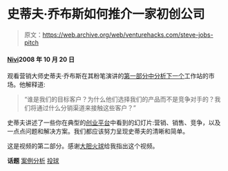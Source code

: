 # 史蒂夫·乔布斯如何推介一家初创公司

> 原文：<https://web.archive.org/web/venturehacks.com/steve-jobs-pitch>

#### [Nivi](/web/20220928222022/https://venturehacks.com/about)2008 年 10 月 20 日

<param name="movie" value="http://www.youtube.com/v/p9dmcRbuTMY&amp;hl=en&amp;fs=1"> <param name="allowFullScreen" value="true">

观看营销大师史蒂夫·乔布斯在其粉笔演讲的[第一部分中分析](https://web.archive.org/web/20220928222022/http://www.youtube.com/watch?v=p9dmcRbuTMY)[下一个](https://web.archive.org/web/20220928222022/http://en.wikipedia.org/wiki/NeXT)工作站的市场。他解释道:

> “谁是我们的目标客户？为什么他们选择我们的产品而不是竞争对手的？我们将通过什么分销渠道来接触这些客户？”

史蒂夫讲述了一些你在典型的[创业平台](/web/20220928222022/https://venturehacks.com/articles/deck)中看到的幻灯片:营销、销售、竞争，以及一点点问题和解决方案。我们都应该努力呈现史蒂夫的清晰和简单。

这是视频的第二部分。感谢[大胆火球](https://web.archive.org/web/20220928222022/http://daringfireball.net/linked/2008/10/19/jobs-next-video)给我指出这个视频。

**话题** [案例分析](https://web.archive.org/web/20220928222022/https://venturehacks.com/topics/case-studies) [投球](https://web.archive.org/web/20220928222022/https://venturehacks.com/topics/pitching)